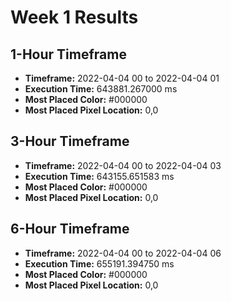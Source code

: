 # Week 1 Results
## 1-Hour Timeframe
- **Timeframe:** 2022-04-04 00 to 2022-04-04 01
- **Execution Time:** 643881.267000 ms
- **Most Placed Color:** #000000 
- **Most Placed Pixel Location:** 0,0 
## 3-Hour Timeframe
- **Timeframe:** 2022-04-04 00 to 2022-04-04 03
- **Execution Time:** 643155.651583 ms
- **Most Placed Color:** #000000 
- **Most Placed Pixel Location:** 0,0 
## 6-Hour Timeframe
- **Timeframe:** 2022-04-04 00 to 2022-04-04 06
- **Execution Time:** 655191.394750 ms
- **Most Placed Color:** #000000 
- **Most Placed Pixel Location:** 0,0 
